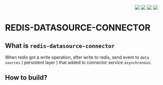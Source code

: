 <p align="right">
<img src="https://img.shields.io/badge/swagger-2.6.*-brightgreen.svg">
<img src="https://img.shields.io/badge/kotlin-1.3.*-lightgrey.svg">
<img src="https://img.shields.io/badge/rxkotlin-2.3.0-lightgrey.svg">
<img src="https://img.shields.io/badge/kafka-2.0.*-red.svg">
</p>

# REDIS-DATASOURCE-CONNECTOR

## What is `redis-datasource-connector`
When redis got a write operation, after write to redis, send event to `data sources` ( persistent layer ) that added to connector service `asynchronous`.  

## How to build?
```

```